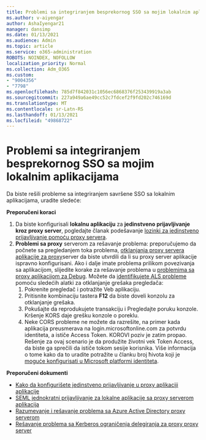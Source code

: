 ```yaml
---
title: Problemi sa integriranjem besprekornog SSO sa mojim lokalnim aplikacijama
ms.author: v-aiyengar
author: AshaIyengar21
manager: dansimp
ms.date: 01/13/2021
ms.audience: Admin
ms.topic: article
ms.service: o365-administration
ROBOTS: NOINDEX, NOFOLLOW
localization_priority: Normal
ms.collection: Adm_O365
ms.custom:
- "9004356"
- "7798"
ms.openlocfilehash: 785d7f842031c1056ec6868376f253439919a3ab
ms.sourcegitcommit: 227a949a6ae49cc52c7fdcef2f9fd202c746169d
ms.translationtype: MT
ms.contentlocale: sr-Latn-RS
ms.lasthandoff: 01/13/2021
ms.locfileid: "49868722"
---
```

# <a name="issues-with-integrating-seamless-sso-with-my-on-premises-apps"></a>Problemi sa integriranjem besprekornog SSO sa mojim lokalnim aplikacijama

Da biste rešili probleme sa integriranjem savršene SSO sa lokalnim aplikacijama, uradite sledeće:

**Preporučeni koraci**

1. Da biste konfigurisali **lokalnu aplikaciju** za **jedinstveno prijavljivanje kroz proxy server**, pogledajte članak podešavanje [lozinki za jedinstveno prijavljivanje pomoću proxy servera](https://docs.microsoft.com/azure/active-directory/manage-apps/application-proxy-configure-single-sign-on-password-vaulting).
1. **Problemi sa proxy** serverom za rešavanje problema: preporučujemo da počnete sa pregledanjem toka problema, [otklanjanja proxy servera aplikacije za proxy](https://docs.microsoft.com/azure/active-directory/manage-apps/application-proxy-debug-connectors)server da biste utvrdili da li su proxy server aplikacije ispravno konfigurisani. Ako i dalje imate problema prilikom povezivanja sa aplikacijom, slijedite korake za rešavanje problema u [problemima sa proxy aplikacijom za Debug](https://docs.microsoft.com/azure/active-directory/manage-apps/application-proxy-debug-apps). Možete da [identifikujete ALS probleme](https://docs.microsoft.com/azure/active-directory/manage-apps/application-proxy-understand-cors-issues#understand-and-identify-cors-issues) pomoću sledećih alatki za otklanjanje grešaka pregledača:
    1. Pokrenite pregledač i potražite Veb aplikaciju.
    1. Pritisnite kombinaciju tastera **F12** da biste doveli konzolu za otklanjanje grešaka.
    1. Pokušajte da reprodukujete transakciju i Pregledajte poruku konzole. Kršenje KORS daje grešku konzole o poreklu.
    1. Neke CORS probleme ne možete da razrešite, na primer kada aplikacija preusmerava na login.microsoftonline.com za potvrdu identiteta, a ističe Access Token. KOROVI poziv je zatim propao. Rešenje za ovaj scenario je da produžite životni vek Token Access, da biste ga sprečili da ističe tokom sesije korisnika. Više informacija o tome kako da to uradite potražite u članku broj ћivota koji je [moguće konfigurisati u Microsoft platformi identiteta](https://docs.microsoft.com/azure/active-directory/develop/active-directory-configurable-token-lifetimes).

**Preporučeni dokumenti**

- [Kako da konfigurišete jedinstveno prijavljivanje u proxy aplikaciji aplikacije](https://docs.microsoft.com/azure/active-directory/manage-apps/application-proxy-config-sso-how-to)
- [SEML jednokratni prijavljivanje za lokalne aplikacije sa proxy serverom aplikacija](https://docs.microsoft.com/azure/active-directory/manage-apps/application-proxy-configure-single-sign-on-on-premises-apps)
- [Razumevanje i rešavanje problema sa Azure Active Directory proxy serverom](https://docs.microsoft.com/azure/active-directory/manage-apps/application-proxy-understand-cors-issues#solutions-for-application-proxy-cors-issues)
- [Rešavanje problema sa Kerberos ograničenja delegiranja za proxy proxy server](https://docs.microsoft.com/azure/active-directory/manage-apps/application-proxy-back-end-kerberos-constrained-delegation-how-to)